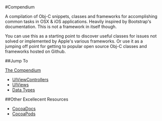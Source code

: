 #Compendium



A compilation of Obj-C snippets, classes and frameworks for accomplishing common tasks in OSX & iOS applications.  Heavily inspired by Bootstrap's documentation.  This is not a framework in itself though.

You can use this as a starting point to discover useful classes for issues not solved or implemented by Apple's various frameworks.  Or use it as a jumping off point for getting to popular open source Obj-C classes and frameworks hosted on Github.

##Jump To

[The Compendium](http://dbelford.github.io/Obj-Compendium)

- [UIViewControllers](http://dbelford.github.io/Obj-Compendium/#ViewControllers)
- [UIViews](http://dbelford.github.io/Obj-Compendium/#Views)
- [Data Types](http://dbelford.github.io/Obj-Compendium/#Data-Types)

##Other Excellecent Resources

- [CocoaDocs](http://cocoadocs.org/)
- [CocoaPods](http://cocoapods.org/)